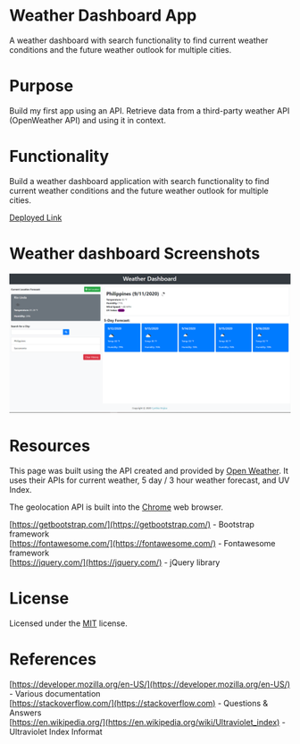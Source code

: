 # Weather Dashboard App

A weather dashboard with search functionality to find current weather conditions and the future weather outlook for multiple cities.

# Purpose

Build my first app using an API. Retrieve data from a third-party weather API (OpenWeather API) and using it in context.

# Functionality

Build a weather dashboard application with search functionality to find current weather conditions and the future weather outlook for multiple cities.

[Deployed Link](https://cynmojica1231.github.io/Homework6/)

# Weather dashboard Screenshots

![Display Search](./Assets/images/weather-screenshot.png)

# Resources

This page was built using the API created and provided by [Open Weather](https://openweathermap.org/). It uses their APIs for current weather, 5 day / 3 hour weather forecast, and UV Index.

The geolocation API is built into the [Chrome](https://www.google.com/chrome/) web browser.

[https://getbootstrap.com/](https://getbootstrap.com/) - Bootstrap framework <br>
[https://fontawesome.com/](https://fontawesome.com/) - Fontawesome framework <br>
[https://jquery.com/](https://jquery.com/) - jQuery library <br>

# License

Licensed under the [MIT](https://github.com/twopcz/HW-6/blob/master/LICENSE.txt) license.

# References

[https://developer.mozilla.org/en-US/](https://developer.mozilla.org/en-US/) - Various documentation <br>
[https://stackoverflow.com/](https://stackoverflow.com) - Questions & Answers <br>
[https://en.wikipedia.org/](https://en.wikipedia.org/wiki/Ultraviolet_index) - Ultraviolet Index Informat
